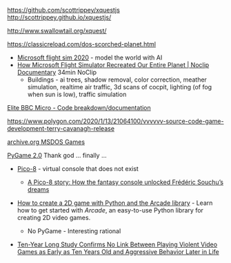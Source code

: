 https://github.com/scottrippey/xquestjs
http://scottrippey.github.io/xquestjs/

http://www.swallowtail.org/xquest/


https://classicreload.com/dos-scorched-planet.html


* [Microsoft flight sim 2020](https://www.bbc.co.uk/news/av/technology-53811956) - model the world with AI
* [How Microsoft Flight Simulator Recreated Our Entire Planet | Noclip Documentary](https://www.youtube.com/watch?v=0w7q1ZFfsxs) 34min NoClip
    * Buildings - ai trees, shadow removal, color correction, meather simulation, realtime air traffic, 3d scans of cocpit, lighting (of fog when sun is low), traffic simulation


[Elite BBC Micro - Code breakdown/documentation](https://www.bbcelite.com/)

https://www.polygon.com/2020/1/13/21064100/vvvvvv-source-code-game-development-terry-cavanagh-release

[archive.org MSDOS Games](https://archive.org/details/softwarelibrary_msdos_games?tab=collection)

[PyGame 2.0](https://github.com/pygame/pygame/releases/tag/2.0.0) Thank god ... finally ... 

* [Pico-8](https://www.lexaloffle.com/pico-8.php) - virtual console that does not exist
    * [A Pico-8 story: How the fantasy console unlocked Frédéric Souchu’s dreams](https://nanark.medium.com/a-pico-8-story-how-the-fantasy-console-unlocked-fr%C3%A9d%C3%A9ric-souchus-dreams-56bce77bcdc5)


* [How to create a 2D game with Python and the Arcade library](https://opensource.com/article/18/4/easy-2d-game-creation-python-and-arcade) - Learn how to get started with _Arcade_, an easy-to-use Python library for creating 2D video games.
    * No PyGame - Interesting rational

* [Ten-Year Long Study Confirms No Link Between Playing Violent Video Games as Early as Ten Years Old and Aggressive Behavior Later in Life](https://gamesage.net/blogs/news/ten-year-long-study-confirms-no-link-between-playing-violent-video-games-as-early-as-ten-years-old-and-aggressive-behavior-later-in-life)

